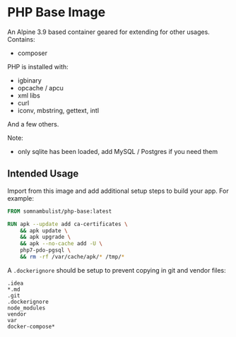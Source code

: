 # PHP Base Image

An Alpine 3.9 based container geared for extending for other usages. Contains:

 * composer

PHP is installed with:

 * igbinary
 * opcache / apcu
 * xml libs
 * curl
 * iconv, mbstring, gettext, intl
 
And a few others.

Note:

 * only sqlite has been loaded, add MySQL / Postgres if you need them
 
## Intended Usage

Import from this image and add additional setup steps to build your app. For example:

```dockerfile
FROM somnambulist/php-base:latest

RUN apk --update add ca-certificates \
    && apk update \
    && apk upgrade \
    && apk --no-cache add -U \
    php7-pdo-pgsql \
    && rm -rf /var/cache/apk/* /tmp/*

```

A `.dockerignore` should be setup to prevent copying in git and vendor files:

```
.idea
*.md
.git
.dockerignore
node_modules
vendor
var
docker-compose*
```
